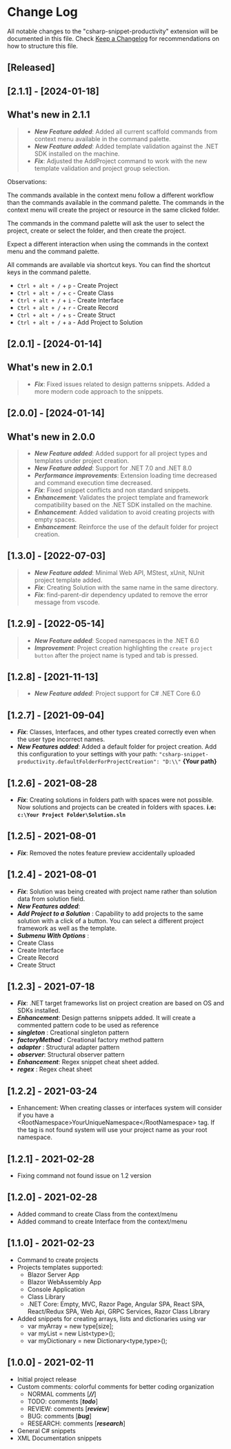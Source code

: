 # Change Log

All notable changes to the "csharp-snippet-productivity" extension will be documented in this file.
Check [Keep a Changelog](http://keepachangelog.com/) for recommendations on how to structure this file.

## [Released]

## [2.1.1] - [2024-01-18]

## What's new in 2.1.1

> -   **_New Feature added_**: Added all current scaffold commands from context menu available in the command palette.
> -   **_New Feature added_**: Added template validation against the .NET SDK installed on the machine.
> -   **_Fix_**: Adjusted the AddProject command to work with the new template validation and project group selection.

Observations:

The commands available in the context menu follow a different workflow than the commands available in the command palette. The commands in the context menu will create the project or resource in the same clicked folder.

The commands in the command palette will ask the user to select the project, create or select the folder, and then create the project.

Expect a different interaction when using the commands in the context menu and the command palette.

All commands are available via shortcut keys. You can find the shortcut keys in the command palette.

-   `Ctrl + alt + /` + `p` - Create Project
-   `Ctrl + alt + /` + `c` - Create Class
-   `Ctrl + alt + /` + `i` - Create Interface
-   `Ctrl + alt + /` + `r` - Create Record
-   `Ctrl + alt + /` + `s` - Create Struct
-   `Ctrl + alt + /` + `a` - Add Project to Solution

## [2.0.1] - [2024-01-14]

## What's new in 2.0.1

> -   **_Fix_**: Fixed issues related to design patterns snippets. Added a more modern code approach to the snippets.

## [2.0.0] - [2024-01-14]

## What's new in 2.0.0

> -   **_New Feature added_**: Added support for all project types and templates under project creation.
> -   **_New Feature added_**: Support for .NET 7.0 and .NET 8.0
> -   **_Performance improvements_**: Extension loading time decreased and command execution time decreased.
> -   **_Fix_**: Fixed snippet conflicts and non standard snippets.
> -   **_Enhancement_**: Validates the project template and framework compatibility based on the .NET SDK installed on the machine.
> -   **_Enhancement_**: Added validation to avoid creating projects with empty spaces.
> -   **_Enhancement_**: Reinforce the use of the default folder for project creation.

## [1.3.0] - [2022-07-03]

> -   **_New Feature added_**: Minimal Web API, MStest, xUnit, NUnit project template added.
> -   **_Fix_**: Creating Solution with the same name in the same directory.
> -   **_Fix_**: find-parent-dir dependency updated to remove the error message from vscode.

## [1.2.9] - [2022-05-14]

> -   **_New Feature added_**: Scoped namespaces in the .NET 6.0
> -   **_Improvement_**: Project creation highlighting the `create project button` after the project name is typed and tab is pressed.

## [1.2.8] - [2021-11-13]

> -   **_New Feature added_**: Project support for C# .NET Core 6.0

## [1.2.7] - [2021-09-04]

-   **_Fix_**: Classes, Interfaces, and other types created correctly even when the user type incorrect names.
-   **_New Features added_**: Added a default folder for project creation. Add this configuration to your settings with your path: `"csharp-snippet-productivity.defaultFolderForProjectCreation": "D:\\"` **{Your path}**

## [1.2.6] - 2021-08-28

-   **_Fix_**: Creating solutions in folders path with spaces were not possible. Now solutions and projects can be created in folders with spaces. **i.e: `c:\Your Project Folder\Solution.sln`**

## [1.2.5] - 2021-08-01

-   **_Fix_**: Removed the notes feature preview accidentally uploaded

## [1.2.4] - 2021-08-01

-   **_Fix_**: Solution was being created with project name rather than solution data from solution field.
-   **_New Features added_**:
-   **_Add Project to a Solution_** : Capability to add projects to the same solution with a click of a button. You can select a different project framework as well as the template.
-   **_Submenu With Options_** :
-   Create Class
-   Create Interface
-   Create Record
-   Create Struct

## [1.2.3] - 2021-07-18

-   **_Fix_**: .NET target frameworks list on project creation are based on OS and SDKs installed.
-   **_Enhancement_**: Design patterns snippets added. It will create a commented pattern code to be used as reference
-   **_singleton_** : Creational singleton pattern
-   **_factoryMethod_** : Creational factory method pattern
-   **_adapter_** : Structural adapter pattern
-   **_observer_**: Structural observer pattern
-   **_Enhancement_**: Regex snippet cheat sheet added.
-   **_regex_** : Regex cheat sheet

## [1.2.2] - 2021-03-24

-   Enhancement: When creating classes or interfaces system will consider if you have a \<RootNamespace>YourUniqueNamespace\</RootNamespace> tag. If the tag is not found system will use your project name as your root namespace.

## [1.2.1] - 2021-02-28

-   Fixing command not found issue on 1.2 version

## [1.2.0] - 2021-02-28

-   Added command to create Class from the context/menu
-   Added command to create Interface from the context/menu

## [1.1.0] - 2021-02-23

-   Command to create projects
-   Projects templates supported:
    -   Blazor Server App
    -   Blazor WebAssembly App
    -   Console Application
    -   Class Library
    -   .NET Core: Empty, MVC, Razor Page, Angular SPA, React SPA, React/Redux SPA, Web Api, GRPC Services, Razor Class Library
-   Added snippets for creating arrays, lists and dictionaries using var
    -   var myArray = new type[size];
    -   var myList = new List\<type>();
    -   var myDictionary = new Dictionary\<type,type>();

## [1.0.0] - 2021-02-11

-   Initial project release
-   Custom comments: colorful comments for better coding organization
    -   NORMAL comments [***//***]
    -   TODO: comments [***todo***]
    -   REVIEW: comments [***review***]
    -   BUG: comments [***bug***]
    -   RESEARCH: comments [***research***]
-   General C# snippets
-   XML Documentation snippets
